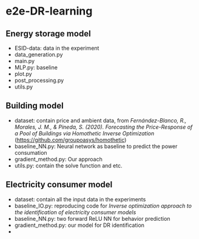 # e2e-DR-learning
## Energy storage model
- ESID-data: data in the experiment
- data_generation.py
- main.py
- MLP.py: baseline
- plot.py
- post_processing.py
- utils.py


## Building model
- dataset: contain price and ambient data, from *Fernández-Blanco, R., Morales, J. M., & Pineda, S. (2020). Forecasting the Price-Response of a Pool of Buildings via Homothetic Inverse Optimization* (https://github.com/groupoasys/homothetic)
- baseline_NN.py: Neural network as baseline to predict the power consumation
- gradient_method.py: Our approach
- utils.py: contain the solve function and etc.

## Electricity consumer model
- dataset: contain all the input data in the experiments
- baseline_IO.py: reproducing code for *Inverse optimization approach to the identification of electricity consumer models*
- baseline_NN.py: two forward ReLU NN for behavior prediction
- gradient_method.py: our model for DR identification
- 

